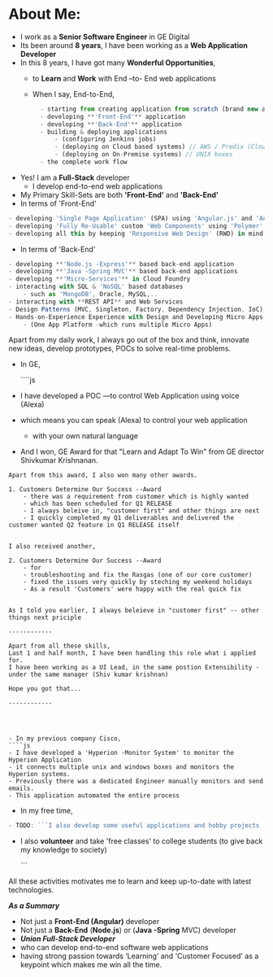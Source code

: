 # About Me:

* I work as a **Senior Software Engineer** in GE Digital
* Its been around **8 years**, I have been working as a **Web Application Developer**
* In this 8 years, I have got many **Wonderful Opportunities**,
  * to **Learn** and **Work** with End –to- End web applications
  * When I say, End-to-End,

    ```javascript
      - starting from creating application from scratch (brand new application)
      - developing **'Front-End'** application
      - developing **'Back-End'** application
      - building & deploying applications
          - (configuring Jenkins jobs)
          - (deploying on Cloud based systems) // AWS / Predix (Cloudfoundry)
          - (deploying on On-Premise systems) // UNIX boxes
      - the complete work flow
    ```
* Yes! I am a **Full-Stack** developer
  * I develop end-to-end web applications
* My Primary Skill-Sets are both **'Front-End’** and **'Back-End’**
* In terms of 'Front-End'

```javascript
- developing 'Single Page Application' (SPA) using 'Angular.js' and 'Angular' Framework
- developing 'Fully Re-Usable' custom 'Web Components' using 'Polymer'
- developing all this by keeping 'Responsive Web Design' (RWD) in mind
```

* In terms of 'Back-End’

```javascript
- developing **'Node.js -Express'** based back-end application
- developing **'Java -Spring MVC'** based back-end applications
- developing **'Micro-Services'** in Cloud Foundry
- interacting with SQL & 'NoSQL' based databases
    - such as 'MongoDB', Oracle, MySQL,..
- interacting with **REST API** and Web Services
- Design Patterns (MVC, Singleton, Factory, Dependency Injection, IoC)
- Hands-on-Experience Experience with Design and Developing Micro Apps based Architecture
    - (One App Platform -which runs multiple Micro Apps)
```

Apart from my daily work, I always go out of the box and think, innovate new ideas, develop prototypes, POCs to solve real-time problems.

* In GE,

  \`\`\`\`js

* I have developed a POC —to control Web Application using voice \(Alexa\)
* which means you can speak \(Alexa\) to control your web application
  * with your own natural language
* And I won, GE Award for that "Learn and Adapt To Win" from GE director Shivkumar Krishnanan.

```text
Apart from this award, I also won many other awards.

1. Customers Determine Our Success --Award
    - there was a requirement from customer which is highly wanted
    - which has been scheduled for Q1 RELEASE
    - I always beleive in, "customer first" and other things are next
    - I quickly completed my Q1 deliverables and delivered the customer wanted Q2 feature in Q1 RELEASE itself


I also received another,

2. Customers Determine Our Success --Award
    - for
    - troubleshooting and fix the Rasgas (one of our core customer) 
    - fixed the issues very quickly by steching my weekend holidays 
    - As a result 'Customers' were happy with the real quick fix


As I told you earlier, I always beleieve in "customer first" -- other things next priciple

------------

Apart from all these skills,
Last 1 and half month, I have been handling this role what i applied for.
I have been working as a UI Lead, in the same postion Extensibility - under the same manager (Shiv kumar krishnan)

Hope you got that...

------------




- In my previous company Cisco,
````js
- I have developed a 'Hyperion -Monitor System' to monitor the Hyperion Application
- it connects multiple unix and windows boxes and monitors the Hyperion systems.
- Previously there was a dedicated Engineer manually monitors and send emails.
- This application automated the entire process
```

* In my free time,

```javascript
- TODO: ```I also develop some useful applications and hobby projects
```

* I also **volunteer** and take 'free classes' to college students \(to give back my knowledge to society\)

  \`\`\`

All these activities motivates me to learn and keep up-to-date with latest technologies.

_**As a Summary**_

* Not just a **Front-End \(Angular\)** developer
* Not just a **Back-End** \(**Node.js**\) or \(**Java -Spring** MVC\) developer
* _**Union Full-Stack Developer**_
* who can develop end-to-end software web applications
* having strong passion towards ‘Learning’ and 'Customer Focused' as a keypoint which makes me win all the time.

